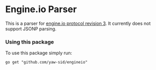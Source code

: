 # Engine.io Parser

This is a parser for [engine.io protocol revision 3](https://github.com/socketio/engine.io-protocol/tree/v3).
It currently does not support JSONP parsing.

### Using this package
To use this package simply run:
```
go get "github.com/yaw-sid/engineio"
```
